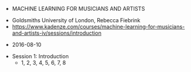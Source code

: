 * MACHINE LEARNING FOR MUSICIANS AND ARTISTS
 - Goldsmiths University of London, Rebecca Fiebrink
 - https://www.kadenze.com/courses/machine-learning-for-musicians-and-artists-iv/sessions/introduction


* 2016-08-10
 - Session 1: Introduction
   - 1, 2, 3, 4, 5, 6, 7, 8
